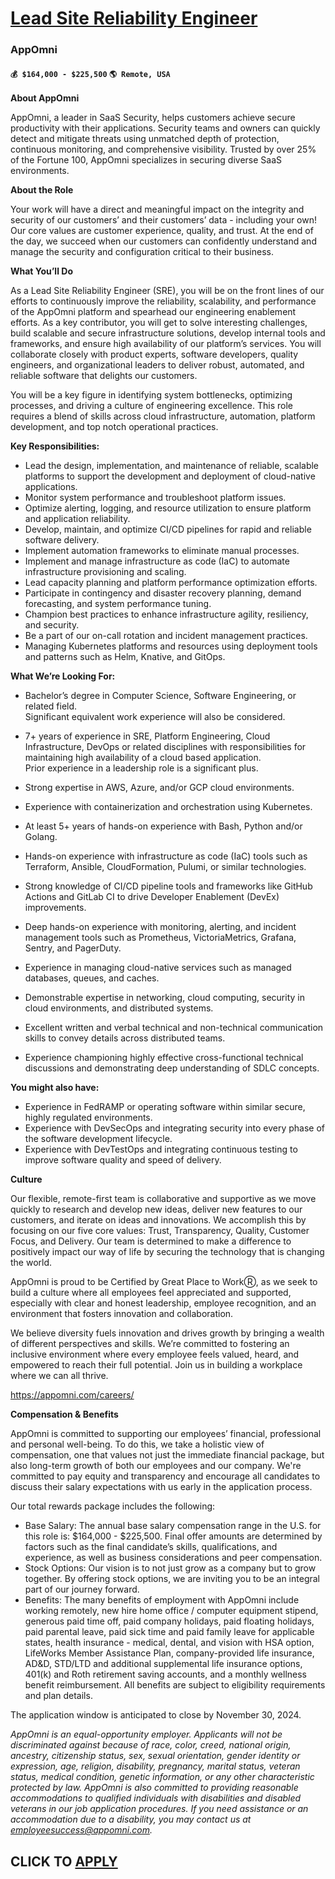 # [Lead Site Reliability Engineer ](https://www.remotewlb.com/apply/lead-site-reliability-engineer-120410)  
### AppOmni  
#### `💰 $164,000 - $225,500` `🌎 Remote, USA`  

**About AppOmni**

AppOmni, a leader in SaaS Security, helps customers achieve secure productivity with their applications. Security teams and owners can quickly detect and mitigate threats using unmatched depth of protection, continuous monitoring, and comprehensive visibility. Trusted by over 25% of the Fortune 100, AppOmni specializes in securing diverse SaaS environments.

**About the Role**

Your work will have a direct and meaningful impact on the integrity and security of our customers’ and their customers’ data - including your own! Our core values are customer experience, quality, and trust. At the end of the day, we succeed when our customers can confidently understand and manage the security and configuration critical to their business.  
  
 **What You’ll Do**

As a Lead Site Reliability Engineer (SRE), you will be on the front lines of our efforts to continuously improve the reliability, scalability, and performance of the AppOmni platform and spearhead our engineering enablement efforts. As a key contributor, you will get to solve interesting challenges, build scalable and secure infrastructure solutions, develop internal tools and frameworks, and ensure high availability of our platform’s services. You will collaborate closely with product experts, software developers, quality engineers, and organizational leaders to deliver robust, automated, and reliable software that delights our customers.

You will be a key figure in identifying system bottlenecks, optimizing processes, and driving a culture of engineering excellence. This role requires a blend of skills across cloud infrastructure, automation, platform development, and top notch operational practices.

**Key Responsibilities:**

  * Lead the design, implementation, and maintenance of reliable, scalable platforms to support the development and deployment of cloud-native applications.
  * Monitor system performance and troubleshoot platform issues. 
  * Optimize alerting, logging, and resource utilization to ensure platform and application reliability.
  * Develop, maintain, and optimize CI/CD pipelines for rapid and reliable software delivery.
  * Implement automation frameworks to eliminate manual processes.
  * Implement and manage infrastructure as code (IaC) to automate infrastructure provisioning and scaling.
  * Lead capacity planning and platform performance optimization efforts.
  * Participate in contingency and disaster recovery planning, demand forecasting, and system performance tuning.
  * Champion best practices to enhance infrastructure agility, resiliency, and security.
  * Be a part of our on-call rotation and incident management practices.
  * Managing Kubernetes platforms and resources using deployment tools and patterns such as Helm, Knative, and GitOps.

**What We’re Looking For:**

  * Bachelor’s degree in Computer Science, Software Engineering, or related field.   
Significant equivalent work experience will also be considered.

  * 7+ years of experience in SRE, Platform Engineering, Cloud Infrastructure, DevOps or related disciplines with responsibilities for maintaining high availability of a cloud based application.   
Prior experience in a leadership role is a significant plus.

  * Strong expertise in AWS, Azure, and/or GCP cloud environments.
  * Experience with containerization and orchestration using Kubernetes.
  * At least 5+ years of hands-on experience with Bash, Python and/or Golang.
  * Hands-on experience with infrastructure as code (IaC) tools such as Terraform, Ansible, CloudFormation, Pulumi, or similar technologies.
  * Strong knowledge of CI/CD pipeline tools and frameworks like GitHub Actions and GitLab CI to drive Developer Enablement (DevEx) improvements.
  * Deep hands-on experience with monitoring, alerting, and incident management tools such as Prometheus, VictoriaMetrics, Grafana, Sentry, and PagerDuty.
  * Experience in managing cloud-native services such as managed databases, queues, and caches.
  * Demonstrable expertise in networking, cloud computing, security in cloud environments, and distributed systems.
  * Excellent written and verbal technical and non-technical communication skills to convey details across distributed teams.
  * Experience championing highly effective cross-functional technical discussions and demonstrating deep understanding of SDLC concepts.

**You might also have:**

  * Experience in FedRAMP or operating software within similar secure, highly regulated environments.
  * Experience with DevSecOps and integrating security into every phase of the software development lifecycle.
  * Experience with DevTestOps and integrating continuous testing to improve software quality and speed of delivery.

**Culture**

Our flexible, remote-first team is collaborative and supportive as we move quickly to research and develop new ideas, deliver new features to our customers, and iterate on ideas and innovations. We accomplish this by focusing on our five core values: Trust, Transparency, Quality, Customer Focus, and Delivery. Our team is determined to make a difference to positively impact our way of life by securing the technology that is changing the world.

AppOmni is proud to be Certified by Great Place to WorkⓇ, as we seek to build a culture where all employees feel appreciated and supported, especially with clear and honest leadership, employee recognition, and an environment that fosters innovation and collaboration.

We believe diversity fuels innovation and drives growth by bringing a wealth of different perspectives and skills. We’re committed to fostering an inclusive environment where every employee feels valued, heard, and empowered to reach their full potential. Join us in building a workplace where we can all thrive.

https://appomni.com/careers/

**Compensation & Benefits**

AppOmni is committed to supporting our employees’ financial, professional and personal well-being. To do this, we take a holistic view of compensation, one that values not just the immediate financial package, but also long-term growth of both our employees and our company. We're committed to pay equity and transparency and encourage all candidates to discuss their salary expectations with us early in the application process.

Our total rewards package includes the following:

  * Base Salary: The annual base salary compensation range in the U.S. for this role is: $164,000 - $225,500. Final offer amounts are determined by factors such as the final candidate’s skills, qualifications, and experience, as well as business considerations and peer compensation. 
  * Stock Options: Our vision is to not just grow as a company but to grow together. By offering stock options, we are inviting you to be an integral part of our journey forward.
  * Benefits: The many benefits of employment with AppOmni include working remotely, new hire home office / computer equipment stipend, generous paid time off, paid company holidays, paid floating holidays, paid parental leave, paid sick time and paid family leave for applicable states, health insurance - medical, dental, and vision with HSA option, LifeWorks Member Assistance Plan, company-provided life insurance, AD&D, STD/LTD and additional supplemental life insurance options, 401(k) and Roth retirement saving accounts, and a monthly wellness benefit reimbursement. All benefits are subject to eligibility requirements and plan details. 

The application window is anticipated to close by November 30, 2024.

_AppOmni is an equal-opportunity employer. Applicants will not be discriminated against because of race, color, creed, national origin, ancestry, citizenship status, sex, sexual orientation, gender identity or expression, age, religion, disability, pregnancy, marital status, veteran status, medical condition, genetic information, or any other characteristic protected by law. AppOmni_ _is also committed to providing reasonable accommodations to qualified individuals with disabilities and disabled veterans in our job application procedures. If you need assistance or an accommodation due to a disability, you may contact us at employeesuccess@appomni.com._

  
  

  
## CLICK TO [APPLY](https://www.remotewlb.com/apply/lead-site-reliability-engineer-120410)

